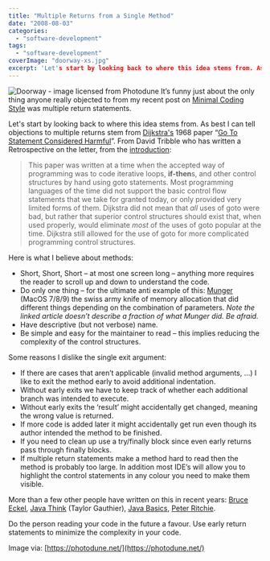```yaml
---
title: "Multiple Returns from a Single Method"
date: "2008-08-03"
categories: 
  - "software-development"
tags: 
  - "software-development"
coverImage: "doorway-xs.jpg"
excerpt: 'Let's start by looking back to where this idea stems from. As best I can tell objections'
---
```


![Doorway - image licensed from Photodune](src/content/blog/multiple-returns-from-a-single-method/images/doorway-xs.jpg) It’s funny just about the only thing anyone really objected to from my recent post on [Minimal Coding Style](/blog/minimalist-coding-style) was multiple return statements.

Let's start by looking back to where this idea stems from. As best I can tell objections to multiple returns stem from [Dijkstra's](https://en.wikipedia.org/wiki/Edsger_Dijkstra) 1968 paper “[Go To Statement Considered Harmful](https://david.tribble.com/text/goto.html)”. From David Tribble who has written a Retrospective on the letter, from the [introduction](https://david.tribble.com/text/goto.html):

> This paper was written at a time when the accepted way of programming was to code iterative loops, **if-then**s, and other control structures by hand using goto statements. Most programming languages of the time did not support the basic control flow statements that we take for granted today, or only provided very limited forms of them. Dijkstra did not mean that _all_ uses of goto were bad, but rather that superior control structures should exist that, when used properly, would eliminate _most_ of the uses of goto popular at the time. Dijkstra still allowed for the use of goto for more complicated programming control structures.

Here is what I believe about methods:

- Short, Short, Short – at most one screen long – anything more requires the reader to scroll up and down to understand the code.
- Do only one thing – for the ultimate anti example of this: [Munger](http://preserve.mactech.com/articles/mactech/Vol.12/12.05/Handles2/index.html) (MacOS 7/8/9) the swiss army knife of memory allocation that did different things depending on the combination of parameters. _Note the linked article doesn’t describe a fraction of what Munger did. Be afraid._
- Have descriptive (but not verbose) name.
- Be simple and easy for the maintainer to read – this implies reducing the complexity of the control structures.

Some reasons I dislike the single exit argument:

- If there are cases that aren’t applicable (invalid method arguments, …) I like to exit the method early to avoid additional indentation.
- Without early exits we have to keep track of whether each additional branch was intended to execute.
- Without early exits the ‘result’ might accidentally get changed, meaning the wrong value is returned.
- If more code is added later it might accidentally get run even though its author intended the method to be finished.
- If you need to clean up use a try/finally block since even early returns pass through finally blocks.
- If multiple return statements make a method hard to read then the method is probably too large. In addition most IDE’s will allow you to highlight the control statements in any colour you need to make them visible.

More than a few other people have written on this in recent years: [Bruce Eckel](https://web.archive.org/web/20200504122839/https://onthethought.blogspot.com/2004/12/multiple-return-statements.html), [Java Think](https://javathink.blogspot.com/2006/10/short-concise-and-readable-code-invert.html) (Taylor Gauthier), [Java Basics](https://www.leepoint.net/JavaBasics/methods/method-commentary/methcom-30-multiple-return.html), [Peter Ritchie](https://blogs.msmvps.com/peterritchie/2008/03/07/single-entry-single-exit-should-it-still-be-applicable-in-object-oriented-languages/).

Do the person reading your code in the future a favour. Use early return statements to minimize the complexity in your code.

Image via: [https://photodune.net/](https://photodune.net/)
